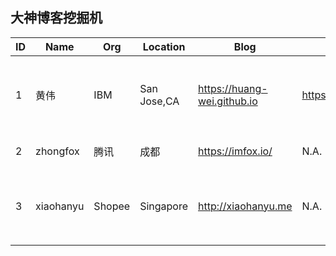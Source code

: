 ## 大神博客挖掘机


ID|Name|Org|Location|Blog|Linkedin|Github|Edu|Tag|Comments
|---|---|---|---|---|---|---|---|---|---|
|1|黄伟|IBM|San Jose,CA|https://huang-wei.github.io|https://www.linkedin.com/in/hweicdl|https://github.com/Huang-Wei|哈工大</br>本硕|`高级软工`</br>`80后`|北京湾区呆过</br>2015年去美|
|2|zhongfox|腾讯|成都|https://imfox.io/|N.A.|https://github.com/zhongfox|N.A.|运维？|有过技术分享|
|3|xiaohanyu|Shopee|Singapore|http://xiaohanyu.me|N.A.|https://github.com/xiaohanyu|N.A.|`高级软工` `Devops` `Django` `前端`|在百度呆过 喜欢写文章 面过Google FB都失败了|